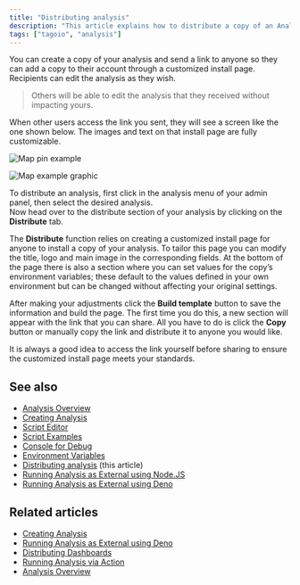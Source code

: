 ```yaml
---
title: "Distributing analysis"
description: "This article explains how to distribute a copy of an Analysis in TagoIO by sending a customized install link so others can add and edit their own copy without affecting yours."
tags: ["tagoio", "analysis"]
---
```

You can create a copy of your analysis and send a link to anyone so they can add a copy to their account through a customized install page. Recipients can edit the analysis as they wish.

> Others will be able to edit the analysis that they received without impacting yours.

When other users access the link you sent, they will see a screen like the one shown below. The images and text on that install page are fully customizable.

![Map pin example](/docs_imagem/tagoio/distributing-analysis-2.png)

![Map example graphic](/docs_imagem/tagoio/distributing-analysis-2.png)

To distribute an analysis, first click in the analysis menu of your admin panel, then select the desired analysis.  
Now head over to the distribute section of your analysis by clicking on the **Distribute** tab.

The **Distribute** function relies on creating a customized install page for anyone to install a copy of your analysis. To tailor this page you can modify the title, logo and main image in the corresponding fields. At the bottom of the page there is also a section where you can set values for the copy’s environment variables; these default to the values defined in your own environment but can be changed without affecting your original settings.

After making your adjustments click the **Build template** button to save the information and build the page. The first time you do this, a new section will appear with the link that you can share. All you have to do is click the **Copy** button or manually copy the link and distribute it to anyone you would like.

It is always a good idea to access the link yourself before sharing to ensure the customized install page meets your standards.

## See also
- [Analysis Overview](../analysis/analysis-overview)
- [Creating Analysis](../analysis/creating-analysis)
- [Script Editor](../script-editor)
- [Script Examples](/tagoio/tutorials/script-examples)
- [Console for Debug](../console-for-debug)
- [Environment Variables](../environment-variables)
- [Distributing analysis](../analysis/distributing-analysis) (this article)
- [Running Analysis as External using Node.JS](../analysis/running-analysis-as-external-using-nodejs)
- [Running Analysis as External using Deno](../analysis/running-analysis-as-external-using-deno)

## Related articles
- [Creating Analysis](../analysis/creating-analysis)
- [Running Analysis as External using Deno](../analysis/running-analysis-as-external-using-deno)
- [Distributing Dashboards](../dashboards/distributing-dashboards)
- [Running Analysis via Action](../actions/actions)
- [Analysis Overview](../analysis/analysis-overview)